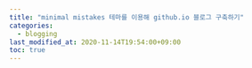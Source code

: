 ```yaml
---
title: "minimal mistakes 테마를 이용해 github.io 블로그 구축하기"
categories: 
  - blogging
last_modified_at: 2020-11-14T19:54:00+09:00
toc: true
---
```

